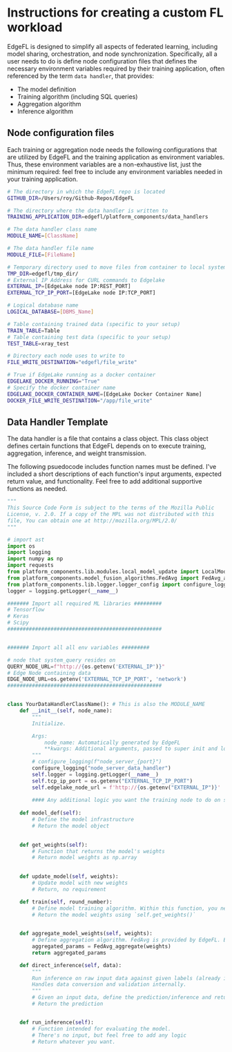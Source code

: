 # Instructions for creating a custom FL workload

EdgeFL is designed to simplify all aspects of federated learning, including
model sharing, orchestration, and node synchronization. Specifically,
all a user needs to do is define node configuration files that defines
the necessary environment variables required by their training application, 
often referenced by the term `data handler`, that provides:
- The model definition
- Training algorithm (including SQL queries)
- Aggregation algorithm
- Inference algorithm

## Node configuration files
Each training or aggregation node needs the following configurations that are utilized
by EdgeFL and the training application as environment variables. Thus, these environment
variables are a non-exhaustive list, just the minimum required: feel free to include any environment variables 
needed in your training application. 
```bash
# The directory in which the EdgeFL repo is located
GITHUB_DIR=/Users/roy/Github-Repos/EdgeFL

# The directory where the data handler is written to
TRAINING_APPLICATION_DIR=edgefl/platform_components/data_handlers

# The data handler class name
MODULE_NAME=[ClassName]

# The data handler file name
MODULE_FILE=[FileName]

# Temporary directory used to move files from container to local system
TMP_DIR=edgefl/tmp_dir/
# External IP Address for CURL commands to Edgelake
EXTERNAL_IP=[EdgeLake node IP:REST_PORT]
EXTERNAL_TCP_IP_PORT=[EdgeLake node IP:TCP_PORT]

# Logical database name
LOGICAL_DATABASE=[DBMS_Name]

# Table containing trained data (specific to your setup)
TRAIN_TABLE=Table 
# Table containing test data (specific to your setup)
TEST_TABLE=xray_test

# Directory each node uses to write to
FILE_WRITE_DESTINATION="edgefl/file_write"

# True if EdgeLake running as a docker container 
EDGELAKE_DOCKER_RUNNING="True"
# Specify the docker container name
EDGELAKE_DOCKER_CONTAINER_NAME=[EdgeLake Docker Container Name]
DOCKER_FILE_WRITE_DESTINATION="/app/file_write"
```

## Data Handler Template
The data handler is a file that contains a class object. This class object defines certain functions
that EdgeFL depends on to execute training, aggregation, inference, and weight transmission. 

The following psuedocode includes function names must be defined. I've included a short descriptions of each
function's input arguments, expected return value, and functionality. Feel free to add additional supportive
functions as needed. 

```python
"""
This Source Code Form is subject to the terms of the Mozilla Public
License, v. 2.0. If a copy of the MPL was not distributed with this
file, You can obtain one at http://mozilla.org/MPL/2.0/
"""

# import ast
import os
import logging
import numpy as np
import requests
from platform_components.lib.modules.local_model_update import LocalModelUpdate
from platform_components.model_fusion_algorithms.FedAvg import FedAvg_aggregate
from platform_components.lib.logger.logger_config import configure_logging
logger = logging.getLogger(__name__)

####### Import all required ML libraries #########
# Tensorflow
# Keras
# Scipy
##################################################


####### Import all all env variables #########

# node that system_query resides on
QUERY_NODE_URL=f"http://{os.getenv('EXTERNAL_IP')}"
# Edge Node containing data
EDGE_NODE_URL=os.getenv('EXTERNAL_TCP_IP_PORT', 'network')
##################################################


class YourDataHandlerClassName(): # This is also the MODULE_NAME
    def __init__(self, node_name):
        """
        Initialize.

        Args:
            node_name: Automatically generated by EdgeFL            
            **kwargs: Additional arguments, passed to super init and load_mnist_shard
        """
        # configure_logging(f"node_server_{port}")
        configure_logging("node_server_data_handler")
        self.logger = logging.getLogger(__name__)
        self.tcp_ip_port = os.getenv("EXTERNAL_TCP_IP_PORT")
        self.edgelake_node_url = f'http://{os.getenv("EXTERNAL_IP")}'
        
        #### Any additional logic you want the training node to do on startup
    
    def model_def(self):
        # Define the model infrastructure
        # Return the model object

    
    def get_weights(self):
        # Function that returns the model's weights
        # Return model weights as np.array

    
    def update_model(self, weights):
        # Update model with new weights
        # Return, no requirement

    def train(self, round_number):
        # Define model training algorithm. Within this function, you need to define the EdgeLake operator query.
        # Return the model weights using `self.get_weights()`
        

    def aggregate_model_weights(self, weights):
        # Define aggregation algorithm. FedAvg is provided by EdgeFL. Example below. 
        aggregated_params = FedAvg_aggregate(weights)
        return aggregated_params

    def direct_inference(self, data):
        """
        Run inference on raw input data against given labels (already in WINNIIO format).
        Handles data conversion and validation internally.
        """
        # Given an input data, define the prediction/inference and return the prediction.
        # Return the prediction


    def run_inference(self):
        # Function intended for evaluating the model. 
        # There's no input, but feel free to add any logic
        # Return whatever you want.

```
